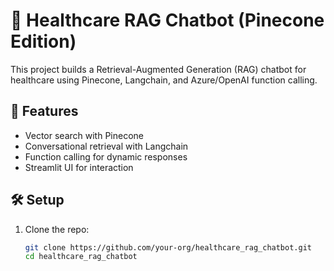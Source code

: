 # 🏥 Healthcare RAG Chatbot (Pinecone Edition)

This project builds a Retrieval-Augmented Generation (RAG) chatbot for healthcare using Pinecone, Langchain, and Azure/OpenAI function calling.

## 🚀 Features
- Vector search with Pinecone
- Conversational retrieval with Langchain
- Function calling for dynamic responses
- Streamlit UI for interaction

## 🛠️ Setup

1. Clone the repo:
   ```bash
   git clone https://github.com/your-org/healthcare_rag_chatbot.git
   cd healthcare_rag_chatbot
